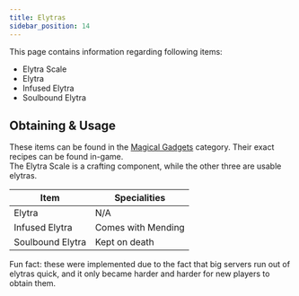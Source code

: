 ```yaml
---
title: Elytras
sidebar_position: 14
---
```


This page contains information regarding following items:

- Elytra Scale
- Elytra
- Infused Elytra
- Soulbound Elytra

## Obtaining & Usage

These items can be found in the [Magical Gadgets](Magical-Gadgets) category. Their exact recipes can be found in-game.  
The Elytra Scale is a crafting component, while the other three are usable elytras.

| Item             | Specialities       |
| ---------------- | ------------------ |
| Elytra           | N/A                |
| Infused Elytra   | Comes with Mending |
| Soulbound Elytra | Kept on death      |

Fun fact: these were implemented due to the fact that big servers run out of elytras quick, and it only became harder and harder for new players to obtain them.
